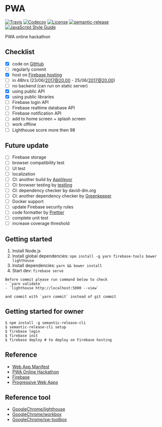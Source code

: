 # PWA

[![Travis](https://img.shields.io/travis/jojoee/pwa-online-hackathon.svg)](https://travis-ci.org/jojoee/pwa-online-hackathon)
[![Codecov](https://img.shields.io/codecov/c/github/jojoee/pwa-online-hackathon.svg)](https://codecov.io/github/jojoee/pwa-online-hackathon)
[![License](https://img.shields.io/github/license/mashape/apistatus.svg)](http://opensource.org/licenses/MIT)
[![semantic-release](https://img.shields.io/badge/%20%20%F0%9F%93%A6%F0%9F%9A%80-semantic--release-e10079.svg)](https://github.com/semantic-release/semantic-release)
[![JavaScript Style Guide](https://img.shields.io/badge/code_style-standard-brightgreen.svg)](https://standardjs.com)

PWA online hackathon

## Checklist
- [x] code on [GitHub](https://github.com/jojoee/pwa-online-hackathon)
- [ ] regularly commit
- [x] host on [Firebase hosting](https://pwa-online-hackathon-ae5f6.firebaseapp.com/)
- [ ] in 48hrs (23/06/2017@20.00 - 25/06/2017@20.00)
- [ ] no backend (can run on static server)
- [x] using public API
- [x] using public libraries
- [ ] Firebase login API
- [ ] Firebase realtime database API
- [ ] Firebase notification API
- [ ] add to home screen + splash screen
- [ ] work offline
- [ ] Lighthouse score more then 98

## Future update
- [ ] Firebase storage
- [ ] browser compatibility test
- [ ] UI test
- [ ] localization
- [ ] CI: another build by [AppVeyor](http://appveyor.com/)
- [ ] CI: browser testing by [testling](https://ci.testling.com/)
- [ ] CI: dependency checker by david-dm.org
- [ ] CI: another dependency checker by [Greenkeeper](https://greenkeeper.io/)
- [ ] Docker support
- [ ] update Firebase security rules
- [ ] code formatter by [Prettier](https://github.com/prettier/prettier)
- [ ] complete unit test
- [ ] increase coverage threshold

## Getting started
1. Install Node.js
2. Install global dependencies: `npm install -g yarn firebase-tools bower lighthouse`
3. Install dependencies: `yarn && bower install`
4. Start dev: `firebase serve`

```
Before commit please run command below to check
- `yarn validate`
- `lighthouse http://localhost:5000 --view`

and commit with `yarn commit` instead of git commit
```

## Getting started for owner
```
$ npm install -g semantic-release-cli
$ semantic-release-cli setup
$ firebase login
$ firebase init
$ firebase deploy # to deploy on Firebase hosting
```

## Reference
- [Web App Manifest](https://developer.mozilla.org/en-US/docs/Web/Manifest)
- [PWA Online Hackathon](https://pwa.online.hackathon.in.th/)
- [Firebase](https://firebase.google.com/)
- [Progressive Web Apps](https://developers.google.com/web/progressive-web-apps/)

## Reference tool
- [GoogleChrome/lighthouse](https://github.com/GoogleChrome/lighthouse)
- [GoogleChrome/workbox](https://github.com/googlechrome/workbox)
- [GoogleChrome/sw-toolbox](https://github.com/GoogleChrome/sw-toolbox)

